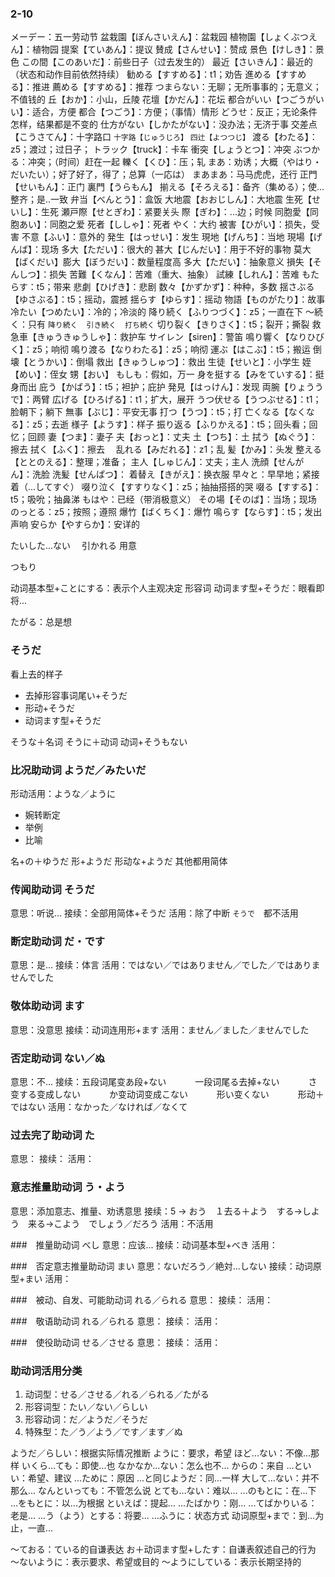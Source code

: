 ### 2-10
メーデー：五一劳动节
盆栽園【ぼんさいえん】：盆栽园
植物園【しょくぶつえん】：植物园
提案【ていあん】：提议
賛成【さんせい】：赞成
景色【けしき】：景色
この間【このあいだ】：前些日子（过去发生的）
最近【さいきん】：最近的（状态和动作目前依然持续）
勧める【すすめる】：t1；劝告
進める【すすめる】：推进
薦める【すすめる】：推荐
つまらない：无聊；无所事事的；无意义；不值钱的
丘【おか】：小山，丘陵
花壇【かだん】：花坛
都合がいい【つごうがいい】：适合，方便
都合【つごう】：方便；（事情）情形
どうせ：反正；无论条件怎样，结果都是不变的
仕方がない【しかたがない】：没办法；无济于事
交差点【こうさてん】：十字路口 `十字路【じゅうじろ】` `四辻【よつつじ】`
渡る【わたる】：z5；渡过；过日子；
トラック【truck】：卡车
衝突【しょうとつ】：冲突
ぶつかる：冲突；（时间）赶在一起
轢く【くひ】：压；轧
まあ：劝诱；大概（やはり・だいたい）；好了好了，得了；总算（一応は）
まあまあ：马马虎虎，还行
正門【せいもん】：正门 裏門【うらもん】
揃える【そろえる】：备齐（集める）；使...整齐；是..一致
弁当【べんとう】：盒饭
大地震【おおじしん】：大地震
生死【せいし】：生死
瀬戸際【せとぎわ】：紧要关头
際【ぎわ】：...边；时候
同胞愛【同胞あい】：同胞之爱
死者【ししゃ】：死者
やく：大约
被害【ひがい】：损失，受害
不意【ふい】：意外的
発生【はっせい】：发生
現地【げんち】：当地
現場【げんば】：现场
多大【ただい】：很大的
甚大【じんだい】：用于不好的事物
莫大【ばくだい】膨大【ぼうだい】：数量程度高
多大【ただい】：抽象意义
損失【そんしつ】：损失
苦難【くなん】：苦难（重大、抽象）
試練【しれん】：苦难
もたらす：t5；带来
悲劇【ひげき】：悲剧
数々【かずかず】：种种，多数
揺さぶる【ゆさぶる】：t5；摇动，震撼
揺らす【ゆらす】：摇动
物語【ものがたり】：故事
冷たい【つめたい】：冷的；冷淡的
降り続く【ふりつづく】：z5；一直在下
〜続く：只有 `降り続く`　`引き続く`　`打ち続く`
切り裂く【きりさく】：t5；裂开；撕裂
救急車【きゅうきゅうしゃ】：救护车
サイレン【siren】：警笛
鳴り響く【なりひびく】：z5；响彻
鳴り渡る【なりわたる】：z5；响彻
運ぶ【はこぶ】：t5；搬运
倒壊【とうかい】：倒塌
救出【きゅうしゅつ】：救出
生徒【せいと】：小学生
姪【めい】：侄女 甥【おい】
もしも：假如，万一
身を挺する【みをていする】：挺身而出
庇う【かばう】：t5；袒护；庇护
発見【はっけん】：发现
両腕【りょううで】：两臂
広げる【ひろげる】：t1；扩大，展开
うつ伏せる【うつぶせる】：t1；脸朝下；躺下
無事【ぶじ】：平安无事
打つ【うつ】：t5；打
亡くなる【なくなる】：z5；去逝
様子【ようす】：样子
振り返る【ふりかえる】：t5；回头看；回忆；回顾
妻【つま】：妻子
夫【おっと】：丈夫
土【つち】：土
拭う【ぬぐう】：擦去
拭く【ふく】：擦去　
乱れる【みだれる】：z1；乱
髪【かみ】：头发
整える【ととのえる】：整理；准备；
主人【しゅじん】：丈夫；主人
洗顔【せんがん】：洗脸
洗髪【せんぱつ】：
着替え【きがえ】：换衣服
早々と：早早地；紧接着（...してすぐ）
啜り泣く【すすりなく】：z5；抽抽搭搭的哭
啜る【すする】：t5；吸吮；抽鼻涕
もはや：已经（带消极意义）
その場【そのば】：当场；现场
のっとる：z5；按照；遵照
爆竹【ばくちく】：爆竹
鳴らす【ならす】：t5；发出声响
安らか【やすらか】：安详的




たいした...ない　
引かれる
用意




つもり

动词基本型+ことにする：表示个人主观决定
形容词
动词ます型+そうだ：眼看即将...


たがる：总是想

### そうだ
看上去的样子

- 去掉形容事词尾い+そうだ
- 形动+そうだ
- 动词ます型+そうだ

そうな＋名词
そうに＋动词
动词+そうもない

### 比况助动词 ようだ／みたいだ
形动活用：ような／ように

- 婉转断定
- 举例
- 比喻

名+の＋ゆうだ
形+ようだ
形动な+ようだ
其他都用简体

### 传闻助动词 そうだ
意思：听说...
接续：全部用简体+そうだ
活用：除了中断 `そうで`　都不活用

### 断定助动词 だ・です
意思：是...
接续：体言
活用：ではない／ではありません／でした／ではありませんでした

### 敬体助动词 ます
意思：没意思
接续：动词连用形+ます
活用：ません／ました／ませんでした

### 否定助动词 ない／ぬ
意思：不...
接续：五段词尾变あ段+ない
　　　一段词尾る去掉+ない
　　　さ变する变成しない
　　　か变动词变成こない
　　　形い变くない
　　　形动＋ではない
活用：なかった／なければ／なくて

### 过去完了助动词 た
意思：
接续：
活用：　

### 意志推量助动词 う・よう
意思：添加意志、推量、劝诱意思
接续：5 → おう　１去る＋よう　する→しよう　来る→こよう　でしょう／だろう
活用：不活用 


###　推量助动词 べし
意思：应该...
接续：动词基本型+べき
活用：

###　否定意志推量助动词 まい
意思：ないだろう／絶対...しない
接续：动词原型+まい
活用：

###　被动、自发、可能助动词 れる／られる
意思：
接续：
活用：

###　敬语助动词 れる／られる
意思：
接续：
活用：

###　使役助动词 せる／させる
意思：
接续：
活用：


### 助动词活用分类

1. 动词型：せる／させる／れる／られる／たがる
2. 形容词型：たい／ない／らしい
3. 形容动词：だ／ようだ／そうだ
4. 特殊型：た／う／よう／です／ます／ぬ


ようだ／らしい：根据实际情况推断
ように：要求，希望
ほど...ない：不像...那样
いくら…ても：即使...也
なかなか…ない：怎么也不...
からの：来自
...といい：希望、建议
...ために：原因
...と同じようだ：同...一样
大して…ない：并不那么...
なんといっても：不管怎么说
とても…ない：难以...
...のもとに：在...下
...をもとに：以...为根据
といえば：提起...
...たばかり：刚...
...てばかりいる：老是...
...う（よう）とする：将要...
...ふうに：状态方式
动词原型+まで：到...为止，一直...


〜ておる：ている的自谦表达
お＋动词ます型+したす：自谦表叙述自己的行为
〜ないように：表示要求、希望或目的
〜ようにしている：表示长期坚持的












